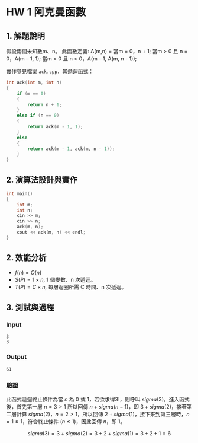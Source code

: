 # HW 1 阿克曼函數

## 1. 解題說明

假設兩個未知數m、n。
此函數定義:
A(m,n) = 當m = 0，n + 1;
         當m > 0 且 n = 0，A(m – 1, 1);
         當m > 0 且 n > 0，A(m – 1, A(m, n - 1));

實作參見檔案 `ack.cpp`，其遞迴函式：

```cpp
int ack(int m, int n)
{
	if (m == 0)
	{
		return n + 1;
	}
	else if (n == 0)
	{
		return ack(m - 1, 1);
	}
	else
	{
		return ack(m - 1, ack(m, n - 1));
	}
}
```

## 2. 演算法設計與實作

```cpp
int main()
{
	int m;
	int n;
	cin >> m;
	cin >> n;
	ack(m, n);
	cout << ack(m, n) << endl;
}
```

## 2. 效能分析

- $f(n) = O(n)$
- $S(P) = 1 \times n$, 1 個變數、n 次遞迴。
- $T(P) = C \times n$, 每層迴圈所需 C 時間、n 次遞迴。

## 3. 測試與過程

### Input

```plain
3
3

```

### Output

```plain
61

```

### 驗證

此函式遞迴終止條件為當 $n$ 為 $0$ 或 $1$，若欲求得$3!$，則呼叫 $sigma(3)$，進入函式後，首先第一層 $n = 3 > 1$ 所以回傳 $n + sigma(n - 1)$，即 $3 + sigma(2)$，接著第二層計算 $sigma(2)$，$n = 2 > 1$，所以回傳 $2 + sigma(1)$，接下來到第三層時，$n = 1 \le 1$，符合終止條件 $(n \le 1)$，因此回傳 $n$，即 $1$。

$$sigma(3) = 3 + sigma(2) = 3+2 + sigma(1) = 3+2+1 = 6$$
